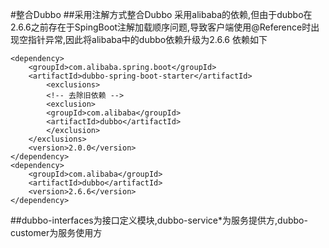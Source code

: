 #整合Dubbo
##采用注解方式整合Dubbo
采用alibaba的依赖,但由于dubbo在2.6.6之前存在于SpingBoot注解加载顺序问题,导致客户端使用@Reference时出现空指针异常,因此将alibaba中的dubbo依赖升级为2.6.6
依赖如下
```
<dependency>
    <groupId>com.alibaba.spring.boot</groupId>
    <artifactId>dubbo-spring-boot-starter</artifactId>
        <exclusions>
        <!-- 去除旧依赖 -->
        <exclusion>
        <groupId>com.alibaba</groupId>
        <artifactId>dubbo</artifactId>
        </exclusion>
    </exclusions>
    <version>2.0.0</version>
</dependency>
<dependency>
    <groupId>com.alibaba</groupId>
    <artifactId>dubbo</artifactId>
    <version>2.6.6</version>
</dependency>
```
##dubbo-interfaces为接口定义模块,dubbo-service*为服务提供方,dubbo-customer为服务使用方

